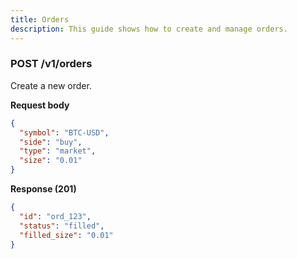```yaml
---
title: Orders
description: This guide shows how to create and manage orders.
---
```


### POST /v1/orders
Create a new order.

**Request body**
```json
{
  "symbol": "BTC-USD",
  "side": "buy",
  "type": "market",
  "size": "0.01"
}
```

**Response (201)**
```json
{
  "id": "ord_123",
  "status": "filled",
  "filled_size": "0.01"
}
```